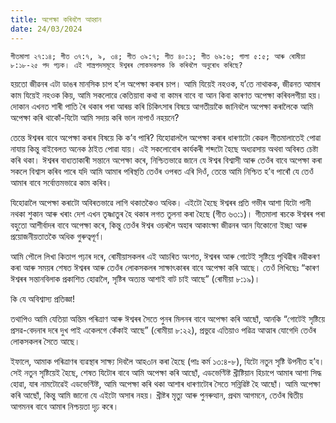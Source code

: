 ```yaml
---
title: অপেক্ষা কৰিবলৈ আহ্বান
date: 24/03/2024
---
```


`গীতমালা ২৭:১৪; গীত ৩৭:৭, ৯, ৩৪; গীত ৩৯:৭; গীত ৪০:১; গীত ৬৯:৬; গালা ৫:৫; আৰু ৰোমীয়া ৮:১৮-২৫ পদ পঢ়ক। এই শাস্ত্ৰপদসমূহে ঈশ্বৰৰ লোকসকলক কি কৰিবলৈ অনুৰোধ কৰিছে?`

হয়তো জীৱনৰ এটা ডাঙৰ মানসিক চাপ হ’ল অপেক্ষা কৰাৰ চাপ। আমি যিয়েই নহওক, য’তে নাথাকক, জীৱনত আমাৰ কাম যিয়েই নহওক কিয়, আমি সকলোৱে কেতিয়াবা কথা বা কামৰ বাবে বা আন কিবা কাৰণত অপেক্ষা কৰিবলগীয়া হয়। দোকান এখনত শাৰী পাতি ৰৈ থকাৰ পৰা আৰম্ভ কৰি চিকিৎসাৰ বিষয়ে আগতীয়াকৈ জানিবলৈ অপেক্ষা কৰালৈকে আমি অপেক্ষা কৰি থাকোঁ-যিটো আমি সদায় কৰি ভাল নাপাওঁ নহয়নে?

তেন্তে ঈশ্বৰৰ বাবে অপেক্ষা কৰাৰ বিষয়ে কি ক’ব পাৰি? যিহোৱাললৈ অপেক্ষা কৰাৰ ধাৰণাটো কেৱল গীতমালাতেই পোৱা নাযায় কিন্তু বাইবেলত অনেক ঠাইত পোৱা যায়। এই সকলোবোৰ কাৰ্যকৰী শব্দটো হৈছে অধ্যৱসায় অথবা অবিৰত চেষ্টা কৰি থকা। ঈশ্বৰৰ বাধ্যতাকাৰী সন্তানে অপেক্ষা কৰে, নিশ্চিতভাৱে জানে যে ঈশ্বৰ বিশ্বাসী আৰু তেওঁৰ বাবে অপেক্ষা কৰা সকলে বিশ্বাস কৰিব পাৰে যদি আমি আমাৰ পৰিস্থতি তেওঁৰ ওপৰত এৰি দিওঁ, তেন্তে আমি নিশ্চিত হ’ব পাৰোঁ যে তেওঁ আমাৰ বাবে সৰ্বোত্তমভাৱে কাম কৰিব।

যিহোৱালৈ অপেক্ষা কৰাটো অবিৰতভাৱে লাগি থকাতকৈও অধিক। এইটো হৈছে ঈশ্বৰৰ প্ৰতি গভীৰ আশা যিটো পানী নথকা শুকান আৰু খৰাং দেশ এখন তৃষ্ণাতুৰ হৈ থকাৰ লগত তুলনা কৰা হৈছে (গীত ৬৩:১)। গীতমালা ৰচকে ঈশ্বৰৰ পৰা বহুতো আশীৰ্বাদৰ বাবে অপেক্ষা কৰে, কিন্তু তেওঁৰ ঈশ্বৰ ওচৰলৈ অহাৰ আকাংক্ষা জীৱনৰ আন যিকোনো ইচ্ছা আৰু প্ৰয়োজনীয়তাতকৈ অধিক গুৰুত্বপূৰ্ণ।

আমি পৌলে লিখা কিতাপ পঢ়াৰ দৰে, ৰোমীয়াসকলৰ এই আচৰিত অংশত, ঈশ্বৰৰ আৰু গোটেই সৃষ্টিয়ে পৃথিৱীৰ নৱীকৰণ কৰা আৰু সময়ৰ শেষত ঈশ্বৰৰ আৰু তেওঁৰ লোকসকলৰ সাক্ষাৎকাৰৰ বাবে অপেক্ষা কৰি আছে। তেওঁ লিখিছেঃ “কাৰণ ঈশ্বৰৰ সন্তানবিলাক প্ৰকাশিত হোৱালৈ, সৃষ্টিৰ অত্যন্ত আশাই বাট চাই আছে” (ৰোমীয়া ৮:১৯)।

কি যে অবিশ্বাস্য প্ৰতিজ্ঞা!

তথাপিও আমি যেতিয়া অন্তিম পৰিত্ৰাণ আৰু ঈশ্বৰৰ সৈতে পুনৰ মিলনৰ বাবে অপেক্ষা কৰি আছোঁ, আনকি “গোটেই সৃষ্টিয়ে প্ৰসৱ-বেদনাৰ দৰে দুখ পাই একেলগে কেঁকাই আছে” (ৰোমীয়া ৮:২২), প্ৰভুৱে এতিয়াও পৱিত্ৰ আত্মাৰ যোগেদি তেওঁৰ লোকসকলৰ সৈতে আছে।

ইফালে, আমাক পৰিত্ৰাণৰ ব্যৱস্থাৰ সাক্ষ্য দিবলৈ আহ৩ান কৰা হৈছে (পাঃ কৰ্ম ১৩:৪-৮), যিটো নতুন সৃষ্টি উপনীত হ’ব। সেই নতুন সৃষ্টিয়েই হৈছে, শেষত যিটোৰ বাবে আমি অপেক্ষা কৰি আছোঁ, এডভেণ্টিষ্ট খ্ৰীষ্টিয়ান হিচাপে আমাৰ আশা সিদ্ধ হোৱা, যাৰ নামটোৱেই এডভেণ্টিষ্ট, আমি অপেক্ষা কৰি থকা আশাৰ ধাৰণাটোৰ সৈতে সন্নিৱিষ্ট হৈ আছোঁ। আমি অপেক্ষা কৰি আছোঁ, কিন্তু আমি জানো যে এইটো অসাৰ নহয়। খ্ৰীষ্টৰ মৃত্যু আৰু পুনৰুত্থান, প্ৰথম আগমনে, তেওঁৰ দ্বিতীয় আগমনৰ বাবে আমাৰ নিশ্চয়তা দৃঢ় কৰে।